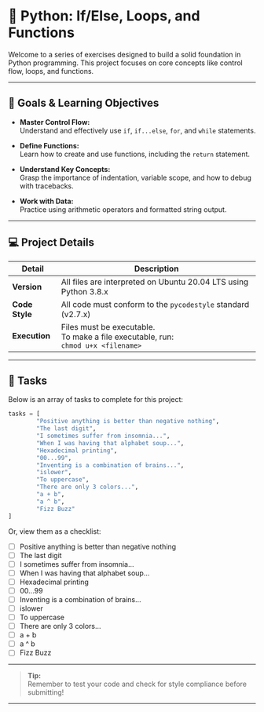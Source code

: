 # 🐍 Python: If/Else, Loops, and Functions

Welcome to a series of exercises designed to build a solid foundation in Python programming. This project focuses on core concepts like control flow, loops, and functions.

---

## 🎯 Goals & Learning Objectives

- **Master Control Flow:**  
    Understand and effectively use `if`, `if...else`, `for`, and `while` statements.

- **Define Functions:**  
    Learn how to create and use functions, including the `return` statement.

- **Understand Key Concepts:**  
    Grasp the importance of indentation, variable scope, and how to debug with tracebacks.

- **Work with Data:**  
    Practice using arithmetic operators and formatted string output.

---

## 💻 Project Details

| Detail        | Description                                                      |
|-------------- |------------------------------------------------------------------|
| **Version**   | All files are interpreted on Ubuntu 20.04 LTS using Python 3.8.x |
| **Code Style**| All code must conform to the `pycodestyle` standard (v2.7.x)     |
| **Execution** | Files must be executable.<br>To make a file executable, run:<br>`chmod u+x <filename>` |

---

## 📂 Tasks

Below is an array of tasks to complete for this project:

```python
tasks = [
        "Positive anything is better than negative nothing",
        "The last digit",
        "I sometimes suffer from insomnia...",
        "When I was having that alphabet soup...",
        "Hexadecimal printing",
        "00...99",
        "Inventing is a combination of brains...",
        "islower",
        "To uppercase",
        "There are only 3 colors...",
        "a + b",
        "a ^ b",
        "Fizz Buzz"
]
```

Or, view them as a checklist:

- [ ] Positive anything is better than negative nothing
- [ ] The last digit
- [ ] I sometimes suffer from insomnia...
- [ ] When I was having that alphabet soup...
- [ ] Hexadecimal printing
- [ ] 00...99
- [ ] Inventing is a combination of brains...
- [ ] islower
- [ ] To uppercase
- [ ] There are only 3 colors...
- [ ] a + b
- [ ] a ^ b
- [ ] Fizz Buzz

---

> **Tip:**  
> Remember to test your code and check for style compliance before submitting!

---
